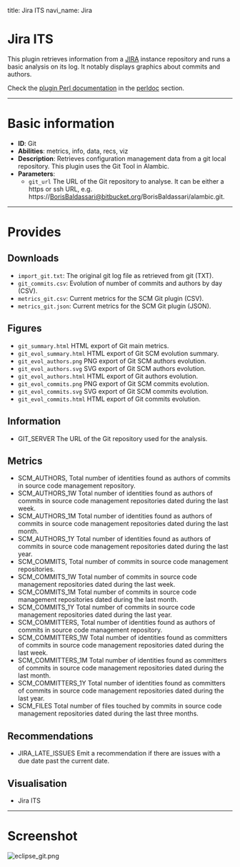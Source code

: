 title: Jira ITS
navi_name: Jira

# Jira ITS

This plugin retrieves information from a [JIRA](https://www.atlassian.com/software/jira) instance repository and runs a basic analysis on its log. It notably displays graphics about commits and authors.

Check the [plugin Perl documentation](/perldoc/Alambic/Plugins/Jira.pm.html) in the [perldoc](/perldoc/index.html) section.

-----

# Basic information

* **ID**: Git
* **Abilities**: metrics, info, data, recs, viz
* **Description**:
  Retrieves configuration management data from a git local repository. This plugin uses the Git Tool in Alambic.
* **Parameters**:
  * `git_url` The URL of the Git repository to analyse. It can be either a https or ssh URL, e.g. https://BorisBaldassari@bitbucket.org/BorisBaldassari/alambic.git.

-----

# Provides

## Downloads

* `import_git.txt`: The original git log file as retrieved from git (TXT).
* `git_commits.csv`: Evolution of number of commits and authors by day (CSV).
* `metrics_git.csv`: Current metrics for the SCM Git plugin (CSV).
* `metrics_git.json`: Current metrics for the SCM Git plugin (JSON).

## Figures

* `git_summary.html`
  HTML export of Git main metrics.
* `git_evol_summary.html`
  HTML export of Git SCM evolution summary.
* `git_evol_authors.png`
  PNG export of Git SCM authors evolution.
* `git_evol_authors.svg`
  SVG export of Git SCM authors evolution.
* `git_evol_authors.html`
  HTML export of Git authors evolution.
* `git_evol_commits.png`
  PNG export of Git SCM commits evolution.
* `git_evol_commits.svg`
  SVG export of Git SCM commits evolution.
* `git_evol_commits.html`
  HTML export of Git commits evolution.

## Information

* GIT_SERVER
  The URL of the Git repository used for the analysis.

## Metrics

* SCM_AUTHORS,
  Total number of identities found as authors of commits in source code management repository.
* SCM_AUTHORS_1W
  Total number of identities found as authors of commits in source code management repositories dated during the last week.
* SCM_AUTHORS_1M
  Total number of identities found as authors of commits in source code management repositories dated during the last month.
* SCM_AUTHORS_1Y
  Total number of identities found as authors of commits in source code management repositories dated during the last year.
* SCM_COMMITS,
  Total number of commits in source code management repositories.
* SCM_COMMITS_1W
  Total number of commits in source code management repositories dated during the last week.
* SCM_COMMITS_1M
  Total number of commits in source code management repositories dated during the last month.
* SCM_COMMITS_1Y
  Total number of commits in source code management repositories dated during the last year.
* SCM_COMMITTERS,
  Total number of identities found as authors of commits in source code management repository.
* SCM_COMMITTERS_1W
  Total number of identities found as committers of commits in source code management repositories dated during the last week.
* SCM_COMMITTERS_1M
  Total number of identities found as committers of commits in source code management repositories dated during the last month.
* SCM_COMMITTERS_1Y
  Total number of identities found as committers of commits in source code management repositories dated during the last year.
* SCM_FILES
  Total number of files touched by commits in source code management repositories dated during the last three months.

## Recommendations

* JIRA_LATE_ISSUES
  Emit a recommendation if there are issues with a due date past the current date.

## Visualisation

* Jira ITS


-----

# Screenshot

![eclipse_git.png](/images/git_scm.png)
